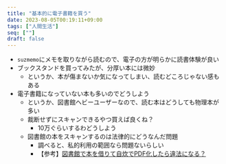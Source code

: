 ```yaml
---
title: "基本的に電子書籍を買う"
date: 2023-08-05T00:19:11+09:00
tags: ["人間生活"]
seq: [""]
draft: false
---
```


- `suzmemo`にメモを取りながら読むので、電子の方が明らかに読書体験が良い
- ブックスタンドを買ってみたが、分厚い本には微妙
  - というか、本が傷まないか気になってしまい、読むどころじゃない感もある
- 電子書籍になっていない本も多いのでどうしよう
  - というか、図書館ヘビーユーザーなので、読む本はどうしても物理本が多い
  - 裁断せずにスキャンできるやつ買えば良くね？
    - 10万ぐらいするわどうしよう
  - 図書館の本をスキャンするのは法律的にどうなんだ問題
    - 調べると、私的利用の範囲なら問題ないらしい
    - 【参考】[図書館で本を借りて自炊でPDF化したら違法になる？](https://note.com/spmon71047/n/n475b3024ea73)